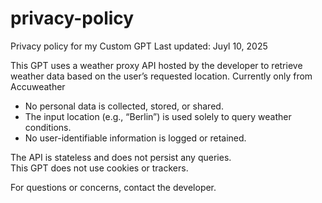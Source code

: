 # privacy-policy
Privacy policy for my Custom GPT
Last updated: Juyl 10, 2025

This GPT uses a weather proxy API hosted by the developer to retrieve weather data  based on the user’s requested location.
Currently only from Accuweather

- No personal data is collected, stored, or shared.
- The input location (e.g., “Berlin”) is used solely to query weather conditions.
- No user-identifiable information is logged or retained.

The API is stateless and does not persist any queries.  
This GPT does not use cookies or trackers.

For questions or concerns, contact the developer.
